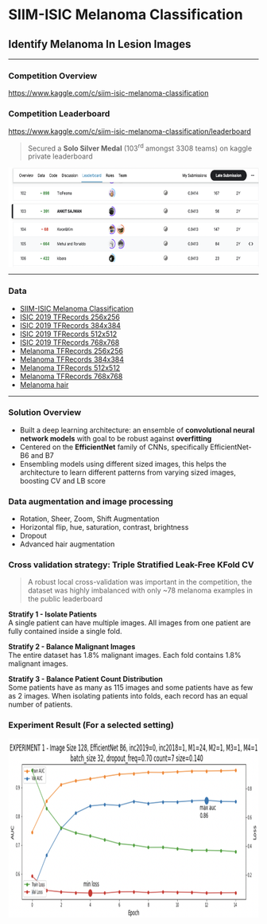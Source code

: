 # SIIM-ISIC Melanoma Classification
## Identify Melanoma In Lesion Images

---

### Competition Overview  
https://www.kaggle.com/c/siim-isic-melanoma-classification  
### Competition Leaderboard
https://www.kaggle.com/c/siim-isic-melanoma-classification/leaderboard
> Secured a **Solo Silver Medal** (103<sup>rd</sup> amongst 3308 teams) on kaggle private leaderboard

<a href="https://www.kaggle.com/c/siim-isic-melanoma-classification/leaderboard"><img src="https://github.com/sajwankit/SIIM-ISIC-Melanoma-Classification/blob/main/images/kaggle_lb.png" align="center" height="200" width="720" ></a> 

---

### Data

* [SIIM-ISIC Melanoma Classification](https://www.kaggle.com/c/siim-isic-melanoma-classification/data)
* [ISIC 2019 TFRecords 256x256](https://www.kaggle.com/cdeotte/isic2019-256x256)
* [ISIC 2019 TFRecords 384x384](https://www.kaggle.com/cdeotte/isic2019-384x384)
* [ISIC 2019 TFRecords 512x512](https://www.kaggle.com/cdeotte/isic2019-512x512)
* [ISIC 2019 TFRecords 768x768](https://www.kaggle.com/cdeotte/isic2019-768x768)
* [Melanoma TFRecords 256x256](https://www.kaggle.com/cdeotte/melanoma-256x256)
* [Melanoma TFRecords 384x384](https://www.kaggle.com/cdeotte/melanoma-384x384)
* [Melanoma TFRecords 512x512](https://www.kaggle.com/cdeotte/melanoma-512x512)
* [Melanoma TFRecords 768x768](https://www.kaggle.com/cdeotte/melanoma-768x768)
* [Melanoma hair](https://www.kaggle.com/nroman/melanoma-hairs)

---

### Solution Overview
 
* Built a deep learning architecture: an ensemble of **convolutional neural network models** with goal to be robust against **overfitting**
* Centered on the **EfficientNet** family of CNNs,
specifically EfficientNet-B6 and B7
* Ensembling models using different sized images, this helps the architecture to learn different patterns from varying sized images, boosting CV and LB score

### Data augmentation and image processing
* Rotation, Sheer, Zoom, Shift Augmentation 
* Horizontal flip, hue, saturation, contrast, brightness
* Dropout
* Advanced hair augmentation

### Cross validation strategy: Triple Stratified Leak-Free KFold CV
> A robust local cross-validation was important in the competition, the dataset was highly imbalanced with only ~78 melanoma examples in the public leaderboard

**Stratify 1 - Isolate Patients**  
A single patient can have multiple images. All images from one patient are fully contained inside a single fold.  

**Stratify 2 - Balance Malignant Images**  
The entire dataset has 1.8% malignant images. Each fold contains 1.8% malignant images.  

**Stratify 3 - Balance Patient Count Distribution**  
Some patients have as many as 115 images and some patients have as few as 2 images. When isolating patients into folds, each record has an equal number of patients.

### Experiment Result (For a selected setting)
<img src="https://github.com/sajwankit/SIIM-ISIC-Melanoma-Classification/blob/main/images/exp_result.png" align="center" height="360" width="720" >
